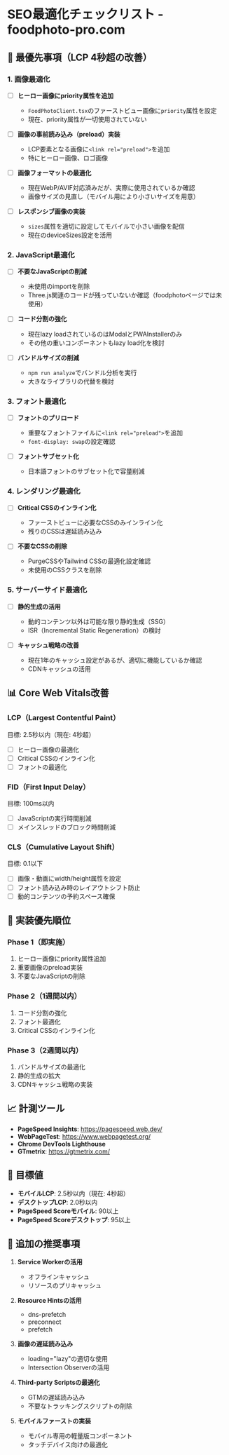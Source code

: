 # SEO最適化チェックリスト - foodphoto-pro.com

## 🚨 最優先事項（LCP 4秒超の改善）

### 1. 画像最適化
- [ ] **ヒーロー画像にpriority属性を追加**
  - `FoodPhotoClient.tsx`のファーストビュー画像に`priority`属性を設定
  - 現在、priority属性が一切使用されていない

- [ ] **画像の事前読み込み（preload）実装**
  - LCP要素となる画像に`<link rel="preload">`を追加
  - 特にヒーロー画像、ロゴ画像

- [ ] **画像フォーマットの最適化**
  - 現在WebP/AVIF対応済みだが、実際に使用されているか確認
  - 画像サイズの見直し（モバイル用により小さいサイズを用意）

- [ ] **レスポンシブ画像の実装**
  - `sizes`属性を適切に設定してモバイルで小さい画像を配信
  - 現在のdeviceSizes設定を活用

### 2. JavaScript最適化
- [ ] **不要なJavaScriptの削減**
  - 未使用のimportを削除
  - Three.js関連のコードが残っていないか確認（foodphotoページでは未使用）

- [ ] **コード分割の強化**
  - 現在lazy loadされているのはModalとPWAInstallerのみ
  - その他の重いコンポーネントもlazy load化を検討

- [ ] **バンドルサイズの削減**
  - `npm run analyze`でバンドル分析を実行
  - 大きなライブラリの代替を検討

### 3. フォント最適化
- [ ] **フォントのプリロード**
  - 重要なフォントファイルに`<link rel="preload">`を追加
  - `font-display: swap`の設定確認

- [ ] **フォントサブセット化**
  - 日本語フォントのサブセット化で容量削減

### 4. レンダリング最適化
- [ ] **Critical CSSのインライン化**
  - ファーストビューに必要なCSSのみインライン化
  - 残りのCSSは遅延読み込み

- [ ] **不要なCSSの削除**
  - PurgeCSSやTailwind CSSの最適化設定確認
  - 未使用のCSSクラスを削除

### 5. サーバーサイド最適化
- [ ] **静的生成の活用**
  - 動的コンテンツ以外は可能な限り静的生成（SSG）
  - ISR（Incremental Static Regeneration）の検討

- [ ] **キャッシュ戦略の改善**
  - 現在1年のキャッシュ設定があるが、適切に機能しているか確認
  - CDNキャッシュの活用

## 📊 Core Web Vitals改善

### LCP（Largest Contentful Paint）
目標: 2.5秒以内（現在: 4秒超）
- [ ] ヒーロー画像の最適化
- [ ] Critical CSSのインライン化
- [ ] フォントの最適化

### FID（First Input Delay）
目標: 100ms以内
- [ ] JavaScriptの実行時間削減
- [ ] メインスレッドのブロック時間削減

### CLS（Cumulative Layout Shift）
目標: 0.1以下
- [ ] 画像・動画にwidth/height属性を設定
- [ ] フォント読み込み時のレイアウトシフト防止
- [ ] 動的コンテンツの予約スペース確保

## 🔧 実装優先順位

### Phase 1（即実施）
1. ヒーロー画像にpriority属性追加
2. 重要画像のpreload実装
3. 不要なJavaScriptの削除

### Phase 2（1週間以内）
1. コード分割の強化
2. フォント最適化
3. Critical CSSのインライン化

### Phase 3（2週間以内）
1. バンドルサイズの最適化
2. 静的生成の拡大
3. CDNキャッシュ戦略の実装

## 📈 計測ツール

- **PageSpeed Insights**: https://pagespeed.web.dev/
- **WebPageTest**: https://www.webpagetest.org/
- **Chrome DevTools Lighthouse**
- **GTmetrix**: https://gtmetrix.com/

## 🎯 目標値

- **モバイルLCP**: 2.5秒以内（現在: 4秒超）
- **デスクトップLCP**: 2.0秒以内
- **PageSpeed Scoreモバイル**: 90以上
- **PageSpeed Scoreデスクトップ**: 95以上

## 📝 追加の推奨事項

1. **Service Workerの活用**
   - オフラインキャッシュ
   - リソースのプリキャッシュ

2. **Resource Hintsの活用**
   - dns-prefetch
   - preconnect
   - prefetch

3. **画像の遅延読み込み**
   - loading="lazy"の適切な使用
   - Intersection Observerの活用

4. **Third-party Scriptsの最適化**
   - GTMの遅延読み込み
   - 不要なトラッキングスクリプトの削除

5. **モバイルファーストの実装**
   - モバイル専用の軽量版コンポーネント
   - タッチデバイス向けの最適化